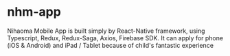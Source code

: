# nhm-app
Nihaoma Mobile App is built simply by React-Native framework, using Typescript, Redux, Redux-Saga, Axios, Firebase SDK. It can apply for phone (iOS &amp; Android) and iPad / Tablet because of child's fantastic experience
